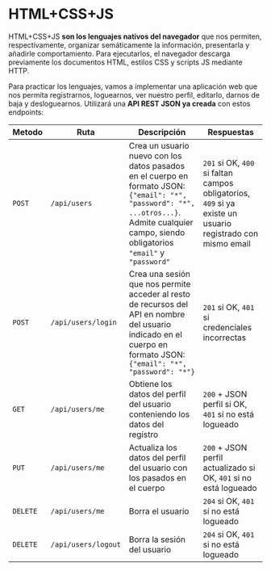 # HTML+CSS+JS

HTML+CSS+JS **son los lenguajes nativos del navegador** que nos permiten, respectivamente, organizar semáticamente la información, presentarla y añadirle comportamiento. Para ejecutarlos, el navegador descarga previamente los documentos HTML, estilos CSS y scripts JS mediante HTTP.

Para practicar los lenguajes, vamos a implementar una aplicación web que nos permita registrarnos, loguearnos, ver nuestro perfil, editarlo, darnos de baja y desloguearnos. Utilizará una **API REST JSON ya creada** con estos endpoints:

| Metodo | Ruta | Descripción | Respuestas |
|--------|------|-------------|------------|
| `POST` | `/api/users` | Crea un usuario nuevo con los datos pasados en el cuerpo en formato JSON: `{"email": "*", "password": "*", ...otros...}`. Admite cualquier campo, siendo obligatorios `"email"` y `"password"` | `201` si OK, `400` si faltan campos obligatorios, `409` si ya existe un usuario registrado con mismo email |
| `POST` | `/api/users/login` | Crea una sesión que nos permite acceder al resto de recursos del API en nombre del usuario indicado en el cuerpo en formato JSON: `{"email": "*", "password": "*"}` | `201` si OK, `401` si credenciales incorrectas |
| `GET` | `/api/users/me` | Obtiene los datos del perfil del usuario conteniendo los datos del registro | `200` + JSON perfil si OK, `401` si no está logueado |
| `PUT` | `/api/users/me` | Actualiza los datos del perfil del usuario con los pasados en el cuerpo | `200` + JSON perfil actualizado si OK, `401` si no está logueado |
| `DELETE` | `/api/users/me` | Borra el usuario | `204` si OK, `401` si no está logueado |
| `DELETE` | `/api/users/logout` | Borra la sesión del usuario | `204` si OK, `401` si no está logueado |
